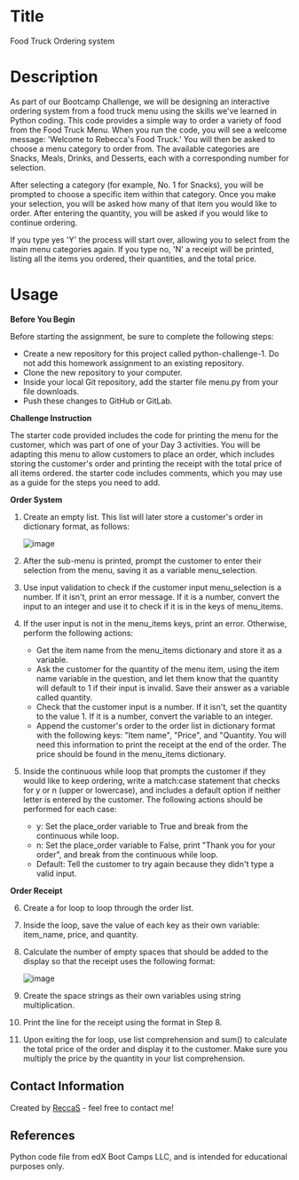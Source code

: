 # Title
Food Truck Ordering system

# Description
As part of our Bootcamp Challenge, we will be designing an interactive ordering system from a food truck menu using the skills we've learned in Python coding. 
This code provides a simple way to order a variety of food from the Food Truck Menu. When you run the code, you will see a welcome message: 'Welcome to Rebecca's Food Truck.' You will then be asked to choose a menu category to order from. The available categories are Snacks, Meals, Drinks, and Desserts, each with a corresponding number for selection.

After selecting a category (for example, No. 1 for Snacks), you will be prompted to choose a specific item within that category. Once you make your selection, you will be asked how many of that item you would like to order. After entering the quantity, you will be asked if you would like to continue ordering.

If you type yes 'Y' the process will start over, allowing you to select from the main menu categories again. If you type no, 'N' a receipt will be printed, listing all the items you ordered, their quantities, and the total price.

# Usage
**Before You Begin**

Before starting the assignment, be sure to complete the following steps:

  * Create a new repository for this project called python-challenge-1. Do not add this homework assignment to an existing repository.
  * Clone the new repository to your computer.
  * Inside your local Git repository, add the starter file menu.py from your file downloads.
  * Push these changes to GitHub or GitLab.
    
**Challenge Instruction**

The starter code provided includes the code for printing the menu for the customer, which was part of one of your Day 3 activities. You will be adapting this menu to allow customers to place an order, which includes storing the customer's order and printing the receipt with the total price of all items ordered. the starter code includes comments, which you may use as a guide for the steps you need to add. 

**Order System**

1. Create an empty list. This list will later store a customer's order in dictionary format, as follows:
   
   ![image](https://github.com/ReccaS/python-challenge-1/assets/168928543/ab3bd079-98c5-4bf4-982b-77b70b51d3bb)
2. After the sub-menu is printed, prompt the customer to enter their selection from the menu, saving it as a variable menu_selection.
3. Use input validation to check if the customer input menu_selection is a number. If it isn't, print an error message. If it is a number, convert the input to an integer and use it to check if it is in the keys of menu_items.
4. If the user input is not in the menu_items keys, print an error. Otherwise, perform the following actions:

     * Get the item name from the menu_items dictionary and store it as a variable.
     * Ask the customer for the quantity of the menu item, using the item name variable in the question, and let them know that the quantity will default to 1 if their input is invalid. Save their answer as a variable called quantity.
     * Check that the customer input is a number. If it isn't, set the quantity to the value 1. If it is a number, convert the variable to an integer.
     * Append the customer's order to the order list in dictionary format with the following keys: "Item name", "Price", and "Quantity. You will need this information to print the receipt at the end of the order. The price should be found in the menu_items dictionary.

 5. Inside the continuous while loop that prompts the customer if they would like to keep ordering, write a match:case statement that checks for y or n (upper or lowercase), and includes a default option if neither letter is entered by the customer. The following actions should be performed for each case:

     * y: Set the place_order variable to True and break from the continuous while loop.
     * n: Set the place_order variable to False, print "Thank you for your order", and break from the continuous while loop.
     * Default: Tell the customer to try again because they didn't type a valid input.

**Order Receipt**

6. Create a for loop to loop through the order list.
7. Inside the loop, save the value of each key as their own variable: item_name, price, and quantity.
8. Calculate the number of empty spaces that should be added to the display so that the receipt uses the following format:

    ![image](https://github.com/ReccaS/python-challenge-1/assets/168928543/d1cc1ace-1a4c-4e92-9968-7092269becd0)
   
10. Create the space strings as their own variables using string multiplication.
11. Print the line for the receipt using the format in Step 8.
12. Upon exiting the for loop, use list comprehension and sum() to calculate the total price of the order and display it to the customer. Make sure you multiply the price by the quantity in your list comprehension.
    
## Contact Information

Created by [ReccaS](https://github.com/ReccaS) - feel free to contact me! 

## References
Python code file from edX Boot Camps LLC, and is intended for educational purposes only.



